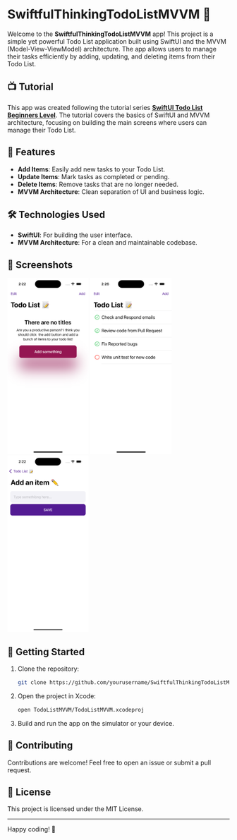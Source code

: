 # SwiftfulThinkingTodoListMVVM 📝

Welcome to the **SwiftfulThinkingTodoListMVVM** app! This project is a simple yet powerful Todo List application built using SwiftUI and the MVVM (Model-View-ViewModel) architecture. The app allows users to manage their tasks efficiently by adding, updating, and deleting items from their Todo List.

## 📺 Tutorial

This app was created following the tutorial series **[SwiftUI Todo List Beginners Level](https://www.youtube.com/watch?v=wEf1YS4vyW8&list=PLwvDm4VfkdpheGqemblOIA7v3oq0MS30i&pp=iAQB)**. The tutorial covers the basics of SwiftUI and MVVM architecture, focusing on building the main screens where users can manage their Todo List.

## 🚀 Features

- **Add Items**: Easily add new tasks to your Todo List.
- **Update Items**: Mark tasks as completed or pending.
- **Delete Items**: Remove tasks that are no longer needed.
- **MVVM Architecture**: Clean separation of UI and business logic.

## 🛠️ Technologies Used

- **SwiftUI**: For building the user interface.
- **MVVM Architecture**: For a clean and maintainable codebase.

## 📱 Screenshots

<img src="screenshots/empty_todo_list.png" alt="Empty Todo List" height="400">
<img src="screenshots/todo_list.png" alt="Todo List" height="400">
<img src="screenshots/add_item.png" alt="Add Item" height="400">

## 📖 Getting Started

1. Clone the repository:
    ```sh
    git clone https://github.com/yourusername/SwiftfulThinkingTodoListMVVM.git
    ```
2. Open the project in Xcode:
    ```sh
    open TodoListMVVM/TodoListMVVM.xcodeproj
    ```
3. Build and run the app on the simulator or your device.

## 🤝 Contributing

Contributions are welcome! Feel free to open an issue or submit a pull request.

## 📄 License

This project is licensed under the MIT License.

---

Happy coding! 🎉